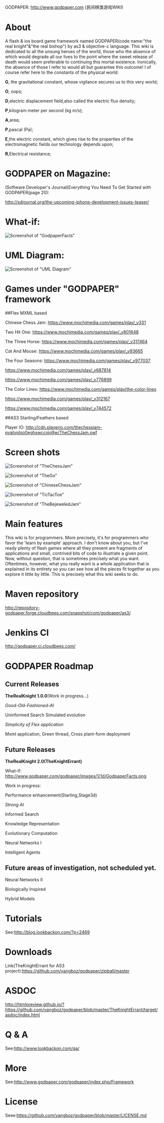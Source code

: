 GODPAPER: http://www.godpaper.com (民间棋类游戏WIKI)

# About
A flash & ios board game framework named GODPAPER(code name:"the real knight"&"the real bishop") by as3 & objective-c language.
This wiki is dedicated to all the unsung heroes of the world, those who the absence of which
would degrade all our lives to the point where the sweet release of death would seem
preferable to continuing this mortal existence. Ironically, the absence of those I refer to
would all but guarantee this outcome!
I of course refer here to the constants of the physical world:

**G**, the gravitational constant, whose vigilance secures us to this very world;

**O**, oops;

**D**,electric displacement field,also called the electric flux density;

**P**,kilogram meter per second (kg m/s);

**A**,area;

**P**,pascal (Pa);

**E**,the electric constant, which gives rise to the properties of the electromagnetic fields our technology depends upon;

**R**,Electrical resistance;

# GODPAPER on Magazine:

(Software Developer's Journal)Everything You Need To Get Started with GODPAPER(page 20): 

http://sdjournal.org/the-upcoming-iphone-development-issues-teaser/

# What-if:

![Screenshot of "GodpaperFacts"](http://www.godpaper.com/godpaper/images/1/1d/GodpaperFacts.png)

# UML Diagram:

![Screenshot of "UML Diagram"](http://www.godpaper.com/godpaper/images/1/1d/GodpaperUMLDiagram.jpg)

# Games under "GODPAPER" framework

##Flex MXML based

Chinese Chess Jam: <a href="https://www.mochimedia.com/games/play/_v331">https://www.mochimedia.com/games/play/_v331</a>

Two Hit One: <a href="https://www.mochimedia.com/games/play/_v801648">https://www.mochimedia.com/games/play/_v801648</a>

The Three Horse: <a href="https://www.mochimedia.com/games/play/_v317464">https://www.mochimedia.com/games/play/_v317464</a>

Cat And Mouse: <a href="https://www.mochimedia.com/games/play/_v93665">https://www.mochimedia.com/games/play/_v93665</a>

The Four Seasons: <a href="https://www.mochimedia.com/games/play/_v977037">https://www.mochimedia.com/games/play/_v977037</a>

<a href="https://www.mochimedia.com/games/play/_v687814">https://www.mochimedia.com/games/play/_v687814</a>

<a href="https://www.mochimedia.com/games/play/_v776899">https://www.mochimedia.com/games/play/_v776899</a>

The Color Lines: <a href="https://www.mochimedia.com/games/play/the-color-lines">https://www.mochimedia.com/games/play/the-color-lines</a>

<a href="https://www.mochimedia.com/games/play/_v312167">https://www.mochimedia.com/games/play/_v312167</a>

<a href="https://www.mochimedia.com/games/play/_v744572">https://www.mochimedia.com/games/play/_v744572</a>

##AS3 Starling/Feathers based

Player IO: <a href="http://cdn.playerio.com/thechessjam-pvatyplso0eghswccsjq9w/TheChessJam.swf">http://cdn.playerio.com/thechessjam-pvatyplso0eghswccsjq9w/TheChessJam.swf</a>

# Screen shots

![Screenshot of "TheChessJam"](https://raw.github.com/yangboz/godpaper/master/TheKnightErrant/resources/screenshots/the_chess_jam.jpg)

![Screenshot of "TheGo"](https://raw.github.com/yangboz/godpaper/master/TheKnightErrant/resources/screenshots/the_go.jpg)

![Screenshot of "ChineseChessJam"](https://raw.github.com/yangboz/godpaper/master/TheKnightErrant/resources/screenshots/chinese_chess_jam.jpg)

![Screenshot of "TicTacToe"](https://raw.github.com/yangboz/godpaper/master/TheKnightErrant/resources/screenshots/tic_tac_toe.jpg)

![Screenshot of "TheBejeweledJam"](https://raw.github.com/yangboz/godpaper/master/TheKnightErrant/resources/screenshots/the_bejewel_jam.jpg)


# Main features
This wiki is for programmers. More precisely, it's for programmers who favor the 'learn by example' approach.
I don't know about you, but I've ready plenty of flash games where all they present are fragments of applications and small, contrived bits of code to illustrate a given point. Now, without question, that is sometimes precisely what you want. Oftentimes, however, what you really want is a whole application that is explained in its entirety so you can see how all the pieces fit together as you explore it little by little. This is precisely what this wiki seeks to do.

# Maven repository
http://repository-godpaper.forge.cloudbees.com/snapshot/com/godpaper/as3/

# Jenkins CI
http://godpaper.ci.cloudbees.com/

# GODPAPER Roadmap

## Current Releases

**TheRealKnight 1.0.0**(Work in progress...)

*Good-Old-Fashioned-AI*

Uninformed Search
Simulated evolution

*Simplicity of Flex application*

Mxml application,
Green thread,
Cross plant-form deployment 

## Future Releases

**TheRealKnight 2.0(TheKnightErrant)**

What-if:
<a href="http://www.godpaper.com/godpaper/images/1/1d/GodpaperFacts.png">http://www.godpaper.com/godpaper/images/1/1d/GodpaperFacts.png</a>

Work in progress:

Performance enhancement(Starling,Stage3d)

*Strong AI*

Informed Search

Knowledge Representation

Evolutionary Computation

Neural Networks I

Intelligent Agents

## Future areas of investigation, not scheduled yet.

Neural Networks II

Biologically Inspired

Hybrid Models

# Tutorials
See:<a href="http://blog.lookbackon.com/?p=2469">http://blog.lookbackon.com/?p=2469</a>
# Downloads
Link(TheKnightErrant for AS3 project):<a href="https://github.com/yangboz/godpaper/zipball/master">https://github.com/yangboz/godpaper/zipball/master</a>

# ASDOC

http://htmlpreview.github.io/?https://github.com/yangboz/godpaper/blob/master/TheKnightErrant/target/asdoc/index.html

# Q & A 
See:<a href="http://www.lookbackon.com/qa/">http://www.lookbackon.com/qa/</a>
# More
See:<a href="http://www.godpaper.com/godpaper/index.php/Framework">http://www.godpaper.com/godpaper/index.php/Framework</a>

# License
Seee:https://github.com/yangboz/godpaper/blob/master/LICENSE.md
